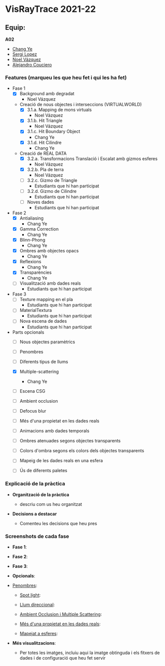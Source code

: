 # VisRayTrace 2021-22

## Equip:
**A02**
* [Chang Ye](https://github.com/chyeyexx7)
* [Sergi Lopez](https://github.com/sergiLopez)
* [Noel Vázquez](https://github.com/buildcrash)
* [Alejandro Couciero](https://github.com/Couci27)

### Features (marqueu les que heu fet i qui les ha fet)
- Fase 1
    - [x] Background amb degradat
      - Noel Vázquez
   
    - Creació de nous objectes i interseccions (VIRTUALWORLD) 
        - [x] 3.1.a. Mapping de mons virtuals
          - Noel Vázquez
        - [x] 3.1.b. Hit Triangle
          - Noel Vázquez
        - [x] 3.1.c. Hit Boundary Object
          - Chang Ye
        - [x] 3.1.d. Hit Cilindre
          - Chang Ye
    - Creació de REAL DATA
        - [x] 3.2.a. Transformacions Translació i Escalat amb gizmos esferes
          - Noel Vázquez
        - [x] 3.2.b. Pla de terra
          - Noel Vázquez
        - [ ] 3.2.c. Gizmo de Triangle
          - Estudiants que hi han participat
        - [ ] 3.2.d. Gizmo de Cilindre
          - Estudiants que hi han participat
        - [ ] Noves dades
          - Estudiants que hi han participat
       

- Fase 2
    - [x] Antialiasing
      - Chang Ye
    - [x] Gamma Correction
      - Chang Ye
    - [x] Blinn-Phong
      - Chang Ye
    - [x] Ombres amb objectes opacs
      - Chang Ye
    - [x] Reflexions
      - Chang Ye
    - [x] Transparències
      - Chang Ye
    - [ ] Visualització amb dades reals
      - Estudiants que hi han participat
    
    
- Fase 3
  - [ ] Texture mapping en el pla
    - Estudiants que hi han participat
  - [ ] MaterialTextura
    - Estudiants que hi han participat
  - [ ] Nova escena de dades
    - Estudiants que hi han participat
   
- Parts opcionals
  - [ ] Nous objectes paramètrics 
  - [ ] Penombres
   
  - [ ] Diferents tipus de llums 
    
  - [x] Multiple-scattering 
    - Chang Ye
   
  - [ ] Escena CSG 
  
  - [ ] Ambient occlusion
    
  - [ ] Defocus blur
   
  - [ ] Més d'una propietat en les dades reals
   
  - [ ] Animacions amb dades temporals
  
  - [ ] Ombres atenuades segons objectes transparents
  
  - [ ] Colors d'ombra segons els colors dels objectes transparents
  
  - [ ] Mapeig de les dades reals en una esfera
  
  - [ ] Ús de diferents paletes 
    
    
### Explicació de la pràctica    
  * **Organització de la pràctica**
    * descriu com us heu organitzat
  
  * **Decisions a destacar**
    * Comenteu les decisions que heu pres 
### Screenshots de cada fase
* **Fase 1**: 

* **Fase 2**: 


* **Fase 3**: 


* **Opcionals**:

* <ins>Penombres</ins>: 

   * <ins>Spot light</ins>: 
   
  * <ins>Llum direccional</ins>: 

  * <ins>Ambient Occlusion i Multiple Scattering</ins>:
     
   * <ins>Més d'una propietat en les dades reals</ins>: 
   

   * <ins>Mapejat a esferes</ins>: 

* **Més visualitzacions**:

   * Per totes les imatges, incluiu aqui la imatge obtinguda i els fitxers de dades i de configuració que heu fet servir
